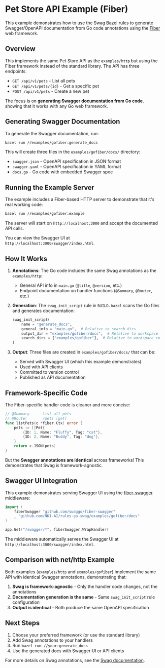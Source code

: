 # Pet Store API Example (Fiber)

This example demonstrates how to use the Swag Bazel rules to generate Swagger/OpenAPI documentation from Go code annotations using the [Fiber](https://gofiber.io/) web framework.

## Overview

This implements the same Pet Store API as the `examples/http` but using the Fiber framework instead of the standard library. The API has three endpoints:
- `GET /api/v1/pets` - List all pets
- `GET /api/v1/pets/{id}` - Get a specific pet
- `POST /api/v1/pets` - Create a new pet

The focus is on **generating Swagger documentation from Go code**, showing that it works with any Go web framework.

## Generating Swagger Documentation

To generate the Swagger documentation, run:

```bash
bazel run //examples/gofiber:generate_docs
```

This will create three files in the `examples/gofiber/docs/` directory:
- `swagger.json` - OpenAPI specification in JSON format
- `swagger.yaml` - OpenAPI specification in YAML format
- `docs.go` - Go code with embedded Swagger spec

## Running the Example Server

The example includes a Fiber-based HTTP server to demonstrate that it's real working code:

```bash
bazel run //examples/gofiber:example
```

The server will start on `http://localhost:3000` and accept the documented API calls.

You can view the Swagger UI at `http://localhost:3000/swagger/index.html`.

## How It Works

1. **Annotations**: The Go code includes the same Swag annotations as the `examples/http`:
   - General API info in `main.go` (`@title`, `@version`, etc.)
   - Endpoint documentation on handler functions (`@Summary`, `@Router`, etc.)

2. **Generation**: The `swag_init_script` rule in `BUILD.bazel` scans the Go files and generates documentation:
   ```python
   swag_init_script(
       name = "generate_docs",
       general_info = "main.go",  # Relative to search_dirs
       output_dir = "examples/gofiber/docs",  # Relative to workspace root
       search_dirs = ["examples/gofiber"],  # Relative to workspace root
   )
   ```

3. **Output**: Three files are created in `examples/gofiber/docs/` that can be:
   - Served with Swagger UI (which this example demonstrates)
   - Used with API clients
   - Committed to version control
   - Published as API documentation

## Framework-Specific Code

The Fiber-specific handler code is cleaner and more concise:

```go
// @Summary      List all pets
// @Router       /pets [get]
func listPets(c *fiber.Ctx) error {
    pets := []Pet{
        {ID: 1, Name: "Fluffy", Tag: "cat"},
        {ID: 2, Name: "Buddy", Tag: "dog"},
    }
    return c.JSON(pets)
}
```

But the **Swagger annotations are identical** across frameworks! This demonstrates that Swag is framework-agnostic.

## Swagger UI Integration

This example demonstrates serving Swagger UI using the [fiber-swagger](https://github.com/swaggo/fiber-swagger) middleware:

```go
import (
    fiberSwagger "github.com/swaggo/fiber-swagger"
    _ "github.com/NKI-AI/rules-go-swag/examples/gofiber/docs"
)

app.Get("/swagger/*", fiberSwagger.WrapHandler)
```

The middleware automatically serves the Swagger UI at `http://localhost:3000/swagger/index.html`.

## Comparison with net/http Example

Both examples (`examples/http` and `examples/gofiber`) implement the same API with identical Swagger annotations, demonstrating that:

1. **Swag is framework-agnostic** - Only the handler code changes, not the annotations
2. **Documentation generation is the same** - Same `swag_init_script` rule configuration
3. **Output is identical** - Both produce the same OpenAPI specification

## Next Steps

1. Choose your preferred framework (or use the standard library)
2. Add Swag annotations to your handlers
3. Run `bazel run //your:generate_docs`
4. Use the generated docs with Swagger UI or API clients

For more details on Swag annotations, see the [Swag documentation](https://github.com/swaggo/swag#declarative-comments-format).

